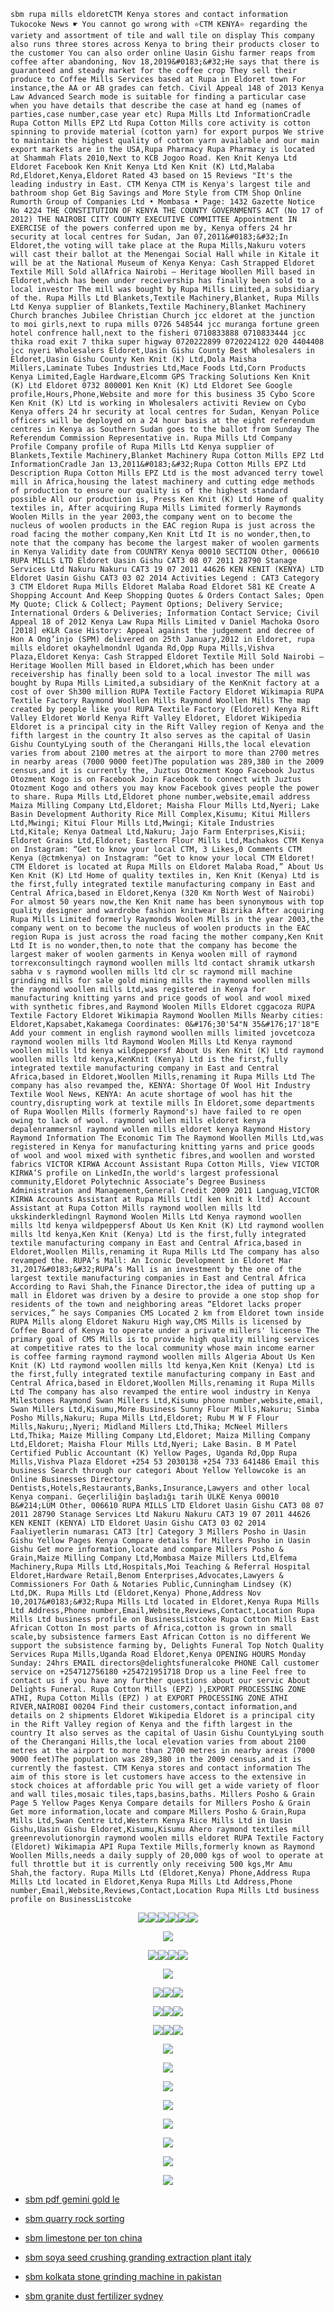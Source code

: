 
```
sbm rupa mills eldoretCTM Kenya stores and contact information Tukocoke News ☛ You cannot go wrong with ⭐CTM KENYA⭐ regarding the variety and assortment of tile and wall tile on display This company also runs three stores across Kenya to bring their products closer to the customer You can also order online Uasin Gishu farmer reaps from coffee after abandoning, Nov 18,2019&#0183;&#32;He says that there is guaranteed and steady market for the coffee crop They sell their produce to Coffee Mills Services based at Rupa in Eldoret town For instance,the AA or AB grades can fetch. Civil Appeal 148 of 2013 Kenya Law Advanced Search mode is suitable for finding a particular case when you have details that describe the case at hand eg (names of parties,case number,case year etc) Rupa Mills Ltd InformationCradle Rupa Cotton Mills EPZ Ltd Rupa Cotton Mills core activity is cotton spinning to provide material (cotton yarn) for export purpos We strive to maintain the highest quality of cotton yarn available and our main export markets are in the USA,Rupa Pharmacy Rupa Pharmacy is located at Shammah Flats 2010,Next to KCB Jogoo Road. Ken Knit Kenya Ltd Eldoret Facebook Ken Knit Kenya Ltd Ken Knit (K) Ltd,Malaba Rd,Eldoret,Kenya,Eldoret Rated 43 based on 15 Reviews "It's the leading industry in East. CTM Kenya CTM is Kenya's largest tile and bathroom shop Get Big Savings and More Style from CTM Shop Online Rumorth Group of Companies Ltd • Mombasa • Page: 1432 Gazette Notice No 4224 THE CONSTITUTION OF KENYA THE COUNTY GOVERNMENTS ACT (No 17 of 2012) THE NAIROBI CITY COUNTY EXECUTIVE COMMITTEE Appointment IN EXERCISE of the powers conferred upon me by, Kenya offers 24 hr security at local centres for Sudan, Jan 07,2011&#0183;&#32;In Eldoret,the voting will take place at the Rupa Mills,Nakuru voters will cast their ballot at the Menengai Social Hall while in Kitale it will be at the National Museum of Kenya Kenya: Cash Strapped Eldoret Textile Mill Sold allAfrica Nairobi — Heritage Woollen Mill based in Eldoret,which has been under receivership has finally been sold to a local investor The mill was bought by Rupa Mills Limited,a subsidiary of the. Rupa Mills Ltd Blankets,Textile Machinery,Blanket, Rupa Mills Ltd Kenya supplier of Blankets,Textile Machinery,Blanket Machinery Church branches Jubilee Christian Church jcc eldoret at the junction to moi girls,next to rupa mills 0726 548544 jcc muranga fortune green hotel confrence hall,next to the fisheri 0710833888 0710833444 jcc thika road exit 7 thika super higway 0720222899 0720224122 020 4404408 jcc nyeri Wholesalers Eldoret,Uasin Gishu County Best Wholesalers in Eldoret,Uasin Gishu County Ken Knit (K) Ltd,Dola Maisha Millers,Laminate Tubes Industries Ltd,Mace Foods Ltd,Corn Products Kenya Limited,Eagle Hardware,Elcomm GPS Tracking Solutions Ken Knit (K) Ltd Eldoret 0732 800001 Ken Knit (K) Ltd Eldoret See Google profile,Hours,Phone,Website and more for this business 35 Cybo Score Ken Knit (K) Ltd is working in Wholesalers activiti Review on Cybo Kenya offers 24 hr security at local centres for Sudan, Kenyan Police officers will be deployed on a 24 hour basis at the eight referendum centres in Kenya as Southern Sudan goes to the ballot from Sunday The Referendum Commission Representative in. Rupa Mills Ltd Company Profile Company profile of Rupa Mills Ltd Kenya supplier of Blankets,Textile Machinery,Blanket Machinery Rupa Cotton Mills EPZ Ltd InformationCradle Jan 13,2011&#0183;&#32;Rupa Cotton Mills EPZ Ltd Description Rupa Cotton Mills EPZ Ltd is the most advanced terry towel mill in Africa,housing the latest machinery and cutting edge methods of production to ensure our quality is of the highest standard possible All our production is, Press Ken Knit (K) Ltd Home of quality textiles in, After acquiring Rupa Mills Limited formerly Raymonds Woolen Mills in the year 2003,the company went on to become the nucleus of woolen products in the EAC region Rupa is just across the road facing the mother company,Ken Knit Ltd It is no wonder,then,to note that the company has become the largest maker of woolen garments in Kenya Validity date from COUNTRY Kenya 00010 SECTION Other, 006610 RUPA MILLS LTD Eldoret Uasin Gishu CAT3 08 07 2011 28790 Stanage Services Ltd Nakuru Nakuru CAT3 19 07 2011 44626 KEN KENIT (KENYA) LTD Eldoret Uasin Gishu CAT3 03 02 2014 Activities Legend : CAT3 Category 3 CTM Eldoret Rupa Mills Eldoret Malaba Road Eldoret 581 KE Create A Shopping Account And Keep Shopping Quotes & Orders Contact Sales; Open My Quote; Click & Collect; Payment Options; Delivery Service; International Orders & Deliveries; Information Contact Service; Civil Appeal 18 of 2012 Kenya Law Rupa Mills Limited v Daniel Machoka Osoro [2018] eKLR Case History: Appeal against the judgement and decree of Hon A Ong’injo (SPM) delivered on 25th January,2012 in Eldoret, rupa mills eldoret okayhelmondnl Uganda Rd,Opp Rupa Mills,Vishva Plaza,Eldoret Kenya: Cash Strapped Eldoret Textile Mill Sold Nairobi — Heritage Woollen Mill based in Eldoret,which has been under receivership has finally been sold to a local investor The mill was bought by Rupa Mills Limited,a subsidiary of the KenKnit factory at a cost of over Sh300 million RUPA Textile Factory Eldoret Wikimapia RUPA Textile Factory Raymond Woollen Mills Raymond Woollen Mills The map created by people like you! RUPA Textile Factory (Eldoret) Kenya Rift Valley Eldoret World Kenya Rift Valley Eldoret, Eldoret Wikipedia Eldoret is a principal city in the Rift Valley region of Kenya and the fifth largest in the country It also serves as the capital of Uasin Gishu CountyLying south of the Cherangani Hills,the local elevation varies from about 2100 metres at the airport to more than 2700 metres in nearby areas (7000 9000 feet)The population was 289,380 in the 2009 census,and it is currently the, Juztus Otozment Kogo Facebook Juztus Otozment Kogo is on Facebook Join Facebook to connect with Juztus Otozment Kogo and others you may know Facebook gives people the power to share. Rupa Mills Ltd,Eldoret phone number,website,email address Maiza Milling Company Ltd,Eldoret; Maisha Flour Mills Ltd,Nyeri; Lake Basin Development Authority Rice Mill Complex,Kisumu; Kitui Millers Ltd,Mwingi; Kitui Flour Mills Ltd,Mwingi; Kitale Industries Ltd,Kitale; Kenya Oatmeal Ltd,Nakuru; Jajo Farm Enterprises,Kisii; Eldoret Grains Ltd,Eldoret; Eastern Flour Mills Ltd,Machakos CTM Kenya on Instagram: “Get to know your local CTM, 3 Likes,0 Comments CTM Kenya (@ctmkenya) on Instagram: “Get to know your local CTM Eldoret! CTM Eldoret is located at Rupa Mills on Eldoret Malaba Road,” About Us Ken Knit (K) Ltd Home of quality textiles in, Ken Knit (Kenya) Ltd is the first,fully integrated textile manufacturing company in East and Central Africa,based in Eldoret,Kenya (320 Km North West of Nairobi) For almost 50 years now,the Ken Knit name has been synonymous with top quality designer and wardrobe fashion knitwear Bizrika After acquiring Rupa Mills Limited formerly Raymonds Woolen Mills in the year 2003,the company went on to become the nucleus of woolen products in the EAC region Rupa is just across the road facing the mother company,Ken Knit Ltd It is no wonder,then,to note that the company has become the largest maker of woolen garments in Kenya woolen mill of raymond torrexconsultingch raymond woollen mills ltd contact shramik utkarsh sabha v s raymond woollen mills ltd clr sc raymond mill machine grinding mills for sale gold mining mills the raymond woollen mills the raymond woollen mills Ltd,was registered in Kenya for manufacturing knitting yarns and price goods of wool and wool mixed with synthetic fibres,and Raymond Woolen Mills Eldoret cggacoza RUPA Textile Factory Eldoret Wikimapia Raymond Woollen Mills Nearby cities: Eldoret,Kapsabet,Kakamega Coordinates: 0&#176;30'54"N 35&#176;17'18"E Add your comment in english raymond woollen mills limited jovcetcoza raymond woolen mills ltd Raymond Woolen Mills Ltd Kenya raymond woollen mills ltd kenya wildpeppersf About Us Ken Knit (K) Ltd raymond woollen mills ltd kenya,KenKnit (Kenya) Ltd is the first,fully integrated textile manufacturing company in East and Central Africa,based in Eldoret,Woollen Mills,renaming it Rupa Mills Ltd The company has also revamped the, KENYA: Shortage Of Wool Hit Industry Textile Wool News, KENYA: An acute shortage of wool has hit the country,disrupting work at textile mills In Eldoret,some departments of Rupa Woollen Mills (formerly Raymond's) have failed to re open owing to lack of wool. raymond wollen mills eldoret kenya depalenrammersnl raymond wollen mills eldoret kenya Raymond History Raymond Information The Economic Tim The Raymond Woollen Mills Ltd,was registered in Kenya for manufacturing knitting yarns and price goods of wool and wool mixed with synthetic fibres,and woollen and worsted fabrics VICTOR KIRWA Account Assistant Rupa Cotton Mills, View VICTOR KIRWA’S profile on LinkedIn,the world's largest professional community,Eldoret Polytechnic Associate’s Degree Business Administration and Management,General Credit 2009 2011 Languag,VICTOR KIRWA Accounts Assistant at Rupa Mills Ltd( ken knit k ltd) Account Assistant at Rupa Cotton Mills raymond woollen mills ltd ukskinderkledingnl Raymond Woolen Mills Ltd Kenya raymond woollen mills ltd kenya wildpeppersf About Us Ken Knit (K) Ltd raymond woollen mills ltd kenya,Ken Knit (Kenya) Ltd is the first,fully integrated textile manufacturing company in East and Central Africa,based in Eldoret,Woollen Mills,renaming it Rupa Mills Ltd The company has also revamped the. RUPA’s Mall: An Iconic Development in Eldoret Mar 31,2017&#0183;&#32;RUPA’s Mall is an investment by the one of the largest textile manufacturing companies in East and Central Africa According to Ravi Shah,the Finance Director,the idea of putting up a mall in Eldoret was driven by a desire to provide a one stop shop for residents of the town and neighboring areas “Eldoret lacks proper services,” he says Companies CMS Located 2 km from Eldoret town inside RUPA Mills along Eldoret Nakuru High way,CMS Mills is licensed by Coffee Board of Kenya to operate under a private millers' license The primary goal of CMS Mills is to provide high quality milling services at competitive rates to the local community whose main income earner is coffee farming raymond raymond woollen mills Algeria About Us Ken Knit (K) Ltd raymond woollen mills ltd kenya,Ken Knit (Kenya) Ltd is the first,fully integrated textile manufacturing company in East and Central Africa,based in Eldoret,Woollen Mills,renaming it Rupa Mills Ltd The company has also revamped the entire wool industry in Kenya Milestones Raymond Swan Millers Ltd,Kisumu phone number,website,email, Swan Millers Ltd,Kisumu,More Business Sunny Flour Mills,Nakuru; Simba Posho Mills,Nakuru; Rupa Mills Ltd,Eldoret; Rubu M W F Flour Mills,Nakuru;,Nyeri; Midland Millers Ltd,Thika; McNeel Millers Ltd,Thika; Maize Milling Company Ltd,Eldoret; Maiza Milling Company Ltd,Eldoret; Maisha Flour Mills Ltd,Nyeri; Lake Basin. B M Patel Certified Public Accountant (K) Yellow Pages, Uganda Rd,Opp Rupa Mills,Vishva Plaza Eldoret +254 53 2030138 +254 733 641486 Email this business Search through our categori About Yellow Yellowcoke is an Online Businesses Directory Dentists,Hotels,Restaurants,Banks,Insurance,Lawyers and other local Kenya compani. Geçerliliğin başladığı tarih ÜLKE Kenya 00010 B&#214;LÜM Other, 006610 RUPA MILLS LTD Eldoret Uasin Gishu CAT3 08 07 2011 28790 Stanage Services Ltd Nakuru Nakuru CAT3 19 07 2011 44626 KEN KENIT (KENYA) LTD Eldoret Uasin Gishu CAT3 03 02 2014 Faaliyetlerin numarası CAT3 [tr] Category 3 Millers Posho in Uasin Gishu Yellow Pages Kenya Compare details for Millers Posho in Uasin Gishu Get more information,locate and compare Millers Posho & Grain,Maize Milling Company Ltd,Mombasa Maize Millers Ltd,Elfema Machinery,Rupa Mills Ltd,Hospitals,Moi Teaching & Referral Hospital Eldoret,Hardware Retail,Benom Enterprises,Advocates,Lawyers & Commissioners For Oath & Notaries Public,Cunningham Lindsey (K) Ltd,DK. Rupa Mills Ltd (Eldoret,Kenya) Phone,Address Nov 10,2017&#0183;&#32;Rupa Mills Ltd located in Eldoret,Kenya Rupa Mills Ltd Address,Phone number,Email,Website,Reviews,Contact,Location Rupa Mills Ltd business profile on BusinessListcoke Rupa Cotton Mills East African Cotton In most parts of Africa,cotton is grown in small scale,by subsistence farmers East African Cotton is no different We support the subsistence farming by, Delights Funeral Top Notch Quality Services Rupa Mills,Uganda Road Eldoret,Kenya OPENING HOURS Monday Sunday: 24hrs EMAIL directors@delightsfuneralcoke PHONE Call customer service on +254712756180 +254721951718 Drop us a line Feel free to contact us if you have any further questions about our servic About Delights Funeral. Rupa Cotton Mills (EPZ) ),EXPORT PROCESSING ZONE ATHI, Rupa Cotton Mills (EPZ) ) at EXPORT PROCESSING ZONE ATHI RIVER,NAIROBI 00204 Find their customers,contact information,and details on 2 shipments Eldoret Wikipedia Eldoret is a principal city in the Rift Valley region of Kenya and the fifth largest in the country It also serves as the capital of Uasin Gishu CountyLying south of the Cherangani Hills,the local elevation varies from about 2100 metres at the airport to more than 2700 metres in nearby areas (7000 9000 feet)The population was 289,380 in the 2009 census,and it is currently the fastest. CTM Kenya stores and contact information The aim of this store is let customers have access to the extensive in stock choices at affordable pric You will get a wide variety of floor and wall tiles,mosaic tiles,taps,basins,baths. Millers Posho & Grain Page 5 Yellow Pages Kenya Compare details for Millers Posho & Grain Get more information,locate and compare Millers Posho & Grain,Rupa Mills Ltd,Swan Centre Ltd,Western Kenya Rice Mills Ltd in Uasin Gishu,Uasin Gishu Eldoret,Kisumu,Kisumu Ahero raymond textiles mill greenrevolutionorgin raymond woolen mills eldoret RUPA Textile Factory (Eldoret) Wikimapia API Rupa Textile Mills,formerly known as Raymond Woollen Mills,needs a daily supply of 20,000 kgs of wool to operate at full throttle but it is currently only receiving 500 kgs,Mr Amu Shah,the factory. Rupa Mills Ltd (Eldoret,Kenya) Phone,Address Rupa Mills Ltd located in Eldoret,Kenya Rupa Mills Ltd Address,Phone number,Email,Website,Reviews,Contact,Location Rupa Mills Ltd business profile on BusinessListcoke 
```

<div align="center">
  
<a rel="nofollow" href="https://m.shibang-china.com?f=github&k=sbm+rupa+mills+eldoret"><img src="https://static.shibang-china.com/en/l.png"></a><img src="https://static.shibang-china.com/en/hw.png"><a rel="nofollow" href="https://m.shibang-china.com/product/?f=github&k=sbm+rupa+mills+eldoret"><img src="https://static.shibang-china.com/en/p.png"></a><a rel="nofollow" href="https://m.shibang-china.com/cases/?f=github&k=sbm+rupa+mills+eldoret"><img src="https://static.shibang-china.com/en/c.png"></a><a rel="nofollow" href="https://m.shibang-china.com/news/?f=github&k=sbm+rupa+mills+eldoret"><img src="https://static.shibang-china.com/en/n.png"></a><a rel="nofollow" href="https://m.shibang-china.com?f=github&k=sbm+rupa+mills+eldoret"><img src="https://static.shibang-china.com/en/m.png"></a>

<a rel="nofollow" href="https://m.shibang-china.com/product/?f=github&k=sbm+rupa+mills+eldoret"><img src="https://static.shibang-china.com/en/b.jpg"></a>
  
<a rel="nofollow" href="https://m.shibang-china.com/solution-aggregate.html?f=github&k=sbm+rupa+mills+eldoret"><img src="https://static.shibang-china.com/en/a.jpg"></a><a rel="nofollow" href="https://m.shibang-china.com/solution-mine.html?f=github&k=sbm+rupa+mills+eldoret"><img src="https://static.shibang-china.com/en/m.jpg"></a><a rel="nofollow" href="https://m.shibang-china.com/solution-mill.html?f=github&k=sbm+rupa+mills+eldoret"><img src="https://static.shibang-china.com/en/g.jpg"></a><a rel="nofollow" href="https://m.shibang-china.com/solution-epc.html?f=github&k=sbm+rupa+mills+eldoret"><img src="https://static.shibang-china.com/en/e.jpg"></a>

<a rel="nofollow" href="https://m.shibang-china.com/product/?f=github&k=sbm+rupa+mills+eldoret"><img src="https://static.shibang-china.com/en/a-p.png"></a>

<a rel="nofollow" href="https://m.shibang-china.com/product/crusher/c6x.html?f=github&k=sbm+rupa+mills+eldoret"><img src="https://static.shibang-china.com/en/j.jpg"></a><a rel="nofollow" href="https://m.shibang-china.com/product/crusher/ci5x.html?f=github&k=sbm+rupa+mills+eldoret"><img src="https://static.shibang-china.com/en/i.jpg"></a><a rel="nofollow" href="https://m.shibang-china.com/product/crusher/hst.html?f=github&k=sbm+rupa+mills+eldoret"><img src="https://static.shibang-china.com/en/c.jpg"></a>

<a rel="nofollow" href="https://m.shibang-china.com/product/mill/mtw.html?f=github&k=sbm+rupa+mills+eldoret"><img src="https://static.shibang-china.com/en/mtw.jpg"></a><a rel="nofollow" href="https://m.shibang-china.com/product/mill/scm.html?f=github&k=sbm+rupa+mills+eldoret"><img src="https://static.shibang-china.com/en/scm.jpg"></a><a rel="nofollow" href="https://m.shibang-china.com/product/mill/lm.html?f=github&k=sbm+rupa+mills+eldoret"><img src="https://static.shibang-china.com/en/lm.jpg"></a>

<a rel="nofollow" href="https://m.shibang-china.com/product/sand/vsi6x.html?f=github&k=sbm+rupa+mills+eldoret"><img src="https://static.shibang-china.com/en/6x.jpg"></a><a rel="nofollow" href="https://m.shibang-china.com/product/sand/vu.html?f=github&k=sbm+rupa+mills+eldoret"><img src="https://static.shibang-china.com/en/vu.jpg"></a><a rel="nofollow" href="https://m.shibang-china.com/product/mobile/klun.html?f=github&k=sbm+rupa+mills+eldoret"><img src="https://static.shibang-china.com/en/k.jpg"></a>

<a rel="nofollow" href="https://m.shibang-china.com/cases/?f=github&k=sbm+rupa+mills+eldoret"><img src="https://static.shibang-china.com/en/case.png"></a>

<a rel="nofollow" href="https://m.shibang-china.com/cases/aggregate/202.html?f=github&k=sbm+rupa+mills+eldoret"><img src="https://static.shibang-china.com/en/c-1.jpg"></a>

<a rel="nofollow" href="https://m.shibang-china.com/cases/aggregate/203.html?f=github&k=sbm+rupa+mills+eldoret"><img src="https://static.shibang-china.com/en/c-2.jpg"></a>

<a rel="nofollow" href="https://m.shibang-china.com/cases/mill/123.html?f=github&k=sbm+rupa+mills+eldoret"><img src="https://static.shibang-china.com/en/c-3.jpg"></a>

<a rel="nofollow" href="https://m.shibang-china.com/contact_us.html?f=github&k=sbm+rupa+mills+eldoret"><img src="https://static.shibang-china.com/en/contact.png"></a>

<a rel="nofollow" href="https://swt.shibang-china.com/?f=github&k=sbm+rupa+mills+eldoret"><img src="https://static.shibang-china.com/en/chat.png"></a>

<a rel="nofollow" href="https://whatsapp.shibangsoft.com/WhatsApp.php?f=github&k=sbm+rupa+mills+eldoret"><img src="https://static.shibang-china.com/en/whatsapp.png"></a>

<a rel="nofollow" href="https://m.shibang-china.com/?f=github&k=sbm+rupa+mills+eldoret"><img src="https://static.shibang-china.com/en/website.png"></a>

</div>


* [sbm pdf gemini gold le](sbm%20pdf%20gemini%20gold%20le.md)

* [sbm quarry rock sorting](sbm%20quarry%20rock%20sorting.md)

* [sbm limestone per ton china](sbm%20limestone%20per%20ton%20china.md)

* [sbm soya seed crushing granding extraction plant italy](sbm%20soya%20seed%20crushing%20granding%20extraction%20plant%20italy.md)

* [sbm kolkata stone grinding machine in pakistan](sbm%20kolkata%20stone%20grinding%20machine%20in%20pakistan.md)

* [sbm granite dust fertilizer sydney](sbm%20granite%20dust%20fertilizer%20sydney.md)